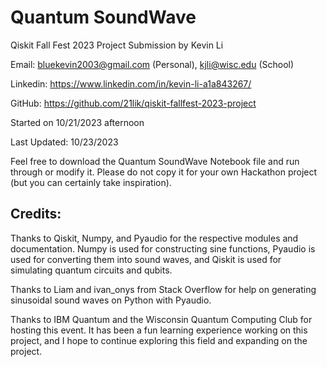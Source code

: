 # Quantum SoundWave
Qiskit Fall Fest 2023 Project Submission by Kevin Li

Email: bluekevin2003@gmail.com (Personal), kjli@wisc.edu (School)

Linkedin: https://www.linkedin.com/in/kevin-li-a1a843267/

GitHub: https://github.com/21lik/qiskit-fallfest-2023-project

Started on 10/21/2023 afternoon

Last Updated: 10/23/2023

Feel free to download the Quantum SoundWave Notebook file and run through or modify it. Please do not copy it for your own Hackathon project (but you can certainly take inspiration).

## Credits:
Thanks to Qiskit, Numpy, and Pyaudio for the respective modules and documentation. Numpy is used for constructing sine functions, Pyaudio is used for converting them into sound waves, and Qiskit is used for simulating quantum circuits and qubits.

Thanks to Liam and ivan_onys from Stack Overflow for help on generating sinusoidal sound waves on Python with Pyaudio.

Thanks to IBM Quantum and the Wisconsin Quantum Computing Club for hosting this event. It has been a fun learning experience working on this project, and I hope to continue exploring this field and expanding on the project.